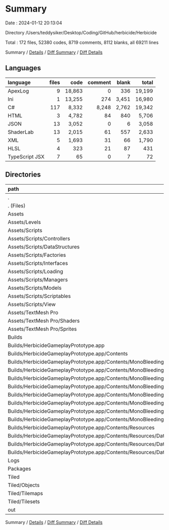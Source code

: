 # Summary

Date : 2024-01-12 20:13:04

Directory /Users/teddysiker/Desktop/Coding/GitHub/herbicide/Herbicide

Total : 172 files,  52380 codes, 8719 comments, 8112 blanks, all 69211 lines

Summary / [Details](details.md) / [Diff Summary](diff.md) / [Diff Details](diff-details.md)

## Languages
| language | files | code | comment | blank | total |
| :--- | ---: | ---: | ---: | ---: | ---: |
| ApexLog | 9 | 18,863 | 0 | 336 | 19,199 |
| Ini | 1 | 13,255 | 274 | 3,451 | 16,980 |
| C# | 117 | 8,332 | 8,248 | 2,762 | 19,342 |
| HTML | 3 | 4,782 | 84 | 840 | 5,706 |
| JSON | 13 | 3,052 | 0 | 6 | 3,058 |
| ShaderLab | 13 | 2,015 | 61 | 557 | 2,633 |
| XML | 5 | 1,693 | 31 | 66 | 1,790 |
| HLSL | 4 | 323 | 21 | 87 | 431 |
| TypeScript JSX | 7 | 65 | 0 | 7 | 72 |

## Directories
| path | files | code | comment | blank | total |
| :--- | ---: | ---: | ---: | ---: | ---: |
| . | 172 | 52,380 | 8,719 | 8,112 | 69,211 |
| . (Files) | 1 | 932 | 1 | 1 | 934 |
| Assets | 140 | 11,657 | 8,330 | 3,409 | 23,396 |
| Assets/Levels | 5 | 832 | 0 | 1 | 833 |
| Assets/Scripts | 117 | 8,332 | 8,248 | 2,762 | 19,342 |
| Assets/Scripts/Controllers | 35 | 3,630 | 2,929 | 1,064 | 7,623 |
| Assets/Scripts/DataStructures | 6 | 137 | 101 | 33 | 271 |
| Assets/Scripts/Factories | 17 | 758 | 858 | 278 | 1,894 |
| Assets/Scripts/Interfaces | 2 | 37 | 143 | 27 | 207 |
| Assets/Scripts/Loading | 5 | 340 | 295 | 79 | 714 |
| Assets/Scripts/Managers | 4 | 983 | 595 | 233 | 1,811 |
| Assets/Scripts/Models | 43 | 2,103 | 3,042 | 953 | 6,098 |
| Assets/Scripts/Scriptables | 2 | 44 | 71 | 20 | 135 |
| Assets/Scripts/View | 3 | 300 | 214 | 75 | 589 |
| Assets/TextMesh Pro | 18 | 2,493 | 82 | 646 | 3,221 |
| Assets/TextMesh Pro/Shaders | 17 | 2,338 | 82 | 644 | 3,064 |
| Assets/TextMesh Pro/Sprites | 1 | 155 | 0 | 2 | 157 |
| Builds | 8 | 18,565 | 388 | 4,354 | 23,307 |
| Builds/HerbicideGameplayPrototype.app | 8 | 18,565 | 388 | 4,354 | 23,307 |
| Builds/HerbicideGameplayPrototype.app/Contents | 8 | 18,565 | 388 | 4,354 | 23,307 |
| Builds/HerbicideGameplayPrototype.app/Contents/MonoBleedingEdge | 5 | 18,562 | 388 | 4,353 | 23,303 |
| Builds/HerbicideGameplayPrototype.app/Contents/MonoBleedingEdge/etc | 5 | 18,562 | 388 | 4,353 | 23,303 |
| Builds/HerbicideGameplayPrototype.app/Contents/MonoBleedingEdge/etc/mono | 5 | 18,562 | 388 | 4,353 | 23,303 |
| Builds/HerbicideGameplayPrototype.app/Contents/MonoBleedingEdge/etc/mono (Files) | 1 | 13,255 | 274 | 3,451 | 16,980 |
| Builds/HerbicideGameplayPrototype.app/Contents/MonoBleedingEdge/etc/mono/2.0 | 1 | 1,594 | 28 | 280 | 1,902 |
| Builds/HerbicideGameplayPrototype.app/Contents/MonoBleedingEdge/etc/mono/4.0 | 1 | 1,594 | 28 | 280 | 1,902 |
| Builds/HerbicideGameplayPrototype.app/Contents/MonoBleedingEdge/etc/mono/4.5 | 1 | 1,594 | 28 | 280 | 1,902 |
| Builds/HerbicideGameplayPrototype.app/Contents/MonoBleedingEdge/etc/mono/mconfig | 1 | 525 | 30 | 62 | 617 |
| Builds/HerbicideGameplayPrototype.app/Contents/Resources | 3 | 3 | 0 | 1 | 4 |
| Builds/HerbicideGameplayPrototype.app/Contents/Resources/Data | 3 | 3 | 0 | 1 | 4 |
| Builds/HerbicideGameplayPrototype.app/Contents/Resources/Data (Files) | 2 | 2 | 0 | 1 | 3 |
| Builds/HerbicideGameplayPrototype.app/Contents/Resources/Data/StreamingAssets | 1 | 1 | 0 | 0 | 1 |
| Logs | 9 | 18,863 | 0 | 336 | 19,199 |
| Packages | 2 | 509 | 0 | 2 | 511 |
| Tiled | 11 | 569 | 0 | 10 | 579 |
| Tiled/Objects | 1 | 2 | 0 | 1 | 3 |
| Tiled/Tilemaps | 3 | 502 | 0 | 2 | 504 |
| Tiled/Tilesets | 7 | 65 | 0 | 7 | 72 |
| out | 1 | 1,285 | 0 | 0 | 1,285 |

Summary / [Details](details.md) / [Diff Summary](diff.md) / [Diff Details](diff-details.md)